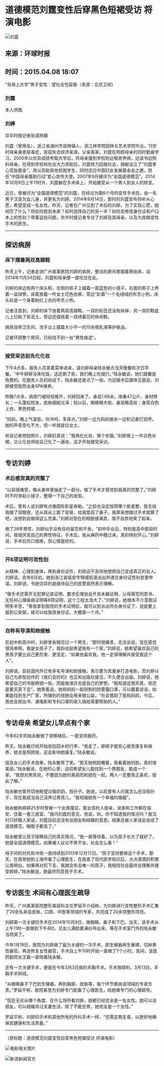 # 道德模范刘霆变性后穿黑色短裙受访 将演电影

![刘霆](//n.sinaimg.cn/default/622af858/20181010/default_avatar.jpg)

## 来源：环球时报

## 时间：2015.04.08 18:07

“背母上大学”男子变性：望社会包容我（来源：北京卫视）

### 刘霆

本人供图

### 刘婷

京华时报记者张淑玲摄

刘霆（曾用名），浙江省湖州市双林镇人，浙江林学院园林与艺术学院毕业。13岁时母亲身患尿毒症，家庭失去经济来源，父亲离家。刘霆在照顾母亲的同时勤奋学习。2005年以优异成绩考取大学后，将母亲接到学校附近租房养病，边读书边照料母亲。在得到学校和社会大力资助后，刘霆努力回报社会，捐献设立了“刘霆孝心奖励基金”，用以资助其他贫困学生，同时还应中国妇女发展基金会之邀，担任“中国母亲援助行动”爱心宣传大使。2007年9月被评为“全国道德模范”。2014年10月9日上午11时许，刘霆躺在手术床上，开始接受从一个男人到女人的转变。

近日，曾被评为“全国道德模范”的刘霆，在经过为期6个月的变性手术后，由一名男子汉变为女儿身，并更名为刘婷。2014年8月14日，那时的刘霆宣布将听从心愿，希望变成一名女性。昨天，记者在广州见到了术后的刘婷。为了实现心愿，她经历了什么？将如何规划未来？如何选择自己的另一半？如何去修改身份证和户口本上的性别？带着这些问题，京华时报记者专访了刘婷及其母亲，以及为其做变性手术的医生。

---

## 探访病房

### 床下摆着两双高跟鞋

昨天上午，记者走进广州美莱医院刘婷的病房。整洁的房间里摆着两张床，自2014年11月24日起，刘霆和母亲便一直吃住在此。

刘婷的床边有两个床头柜，左侧的柜子上摆着一面蓝色的小镜子，右面的柜子上养着一盆绿萝。床尾放着一件女士花色衣裤，旁边“趴着”一个毛绒绒的布艺小狗，床头处是一个身着粉红上衣的布艺小熊。

记者注意到，刘婷的床下放着两双高跟鞋，一双的标签还没有拆掉，另一双的鞋底儿上已粘了些泥土。旁边还摆放着一双绣着花的休闲鞋。

病房自带卫生间，洗手台上摆着大小不一的10余瓶乳液等护肤品。

记者环顾整个房间，已经找不到一丝“男性痕迹”。

---

### 接受采访前先化化妆

下午4点多，服务人员拿着菜单进来，请刘婷母亲陆永敏点当天晚餐和次日早餐。“中午婷婷没来吃饭，这还剩了些，我们晚上吃就行。”陆永敏说，她们就餐是免费的。在服务人员的劝说下，陆永敏还是点了一些。为迎接术后媒体见面会，刘婷接受医院全身SPA保养。

昨晚7点多，病房门被轻轻推开，刘婷回来了。身高1.68米，体重47公斤，身材修长；一头蓬松短发，皮肤细腻光泽；较以前，眼睛略大些、鼻梁略高些；身穿白色上衣、黑色短裙……

“妈妈，晚上气温低，你冷吗，多穿点。”刘婷一边为妈妈接水一边和记者打招呼。她的声音变化不大，但一听就是位女士。

听说记者想拍照片，刘婷赶紧说：“我再化化妆，换个衣服。”刘婷换上一件白色长裙，又让化妆师给自己化了一遍妆，这才开始接受采访。

---

## 专访刘婷

### 术后感觉真的完整了

“以前很难受，像从身体里抽走了一部分。做了手术才感觉到我真的完整了。”刘婷时不时举起小镜子，整理一下自己的发型。

术后，曾有人说刘婷有点像国际影星泰勒。“之前也没定按照哪个影星整，医生给我做了双眼皮，还从耳朵上取了软骨，给我垫高了鼻子。我原来想做过手术就算了吧，没想到会做得这么完美。”刘婷对现在的相貌很满意，情不自禁地笑了起来。

做了28年男性，刘婷似乎没有任何留恋和不舍。“初中毕业后，特别是高中那段时间，我很厌恶自己的男性特征。手术后，我从麻药中醒过来，真的特别开心。”刘婷说，手术后伤口很疼，但心情是好的。

---

### 开8项证明可改性别

从精神、心理到身体，再到身份证件，刘婷迫不及待地想把自己变成真正的女人。刘婷说，去年8月初，她到浙江省临安市锦城街道派出所递交身份证性别变更申请。刘婷说，令她诧异的是接待自己的民警竟然表示理解。

“做手术还需开无犯罪记录证明、要求伦理协会开具未婚证明、父母需签同意书、无任何心理疾病证明等8项证明，这个工程太浩大了。”刘婷说，她根本不介意跑证明多辛苦，“等我拿到医院的手术证明后，就可以到派出所办身份证了，说是要上报到公安部，就可以给我改身份证，大概需一个月。”

---

### 自称有导演和她接触

在初中和高中时，刘婷曾各暗恋过一个男生，“那时很痛苦，无法诉说。现在感觉很简单啊，我是女孩子了。我妈也挺希望我有一个家。”刘婷说，她希望喜欢自己的男孩子要比自己更厉害、更坚定，“如果他喜欢我，他一定得理解并接受我这个人”。

刘婷说，目前国内外已有多名导演和她接触，表示要为其量身打造电影，而刘婷以自己为原型创作的《我们会好的》也正和出版社接洽，不久便会出版。刘婷说，她希望自己的书能畅销一些，而能做演员也是自己的梦想，“我知道这很天真，但还是要天真下去”。她笑着说，她和妈妈一起研制的防雾霾口罩，可以戴着说话，如果能找到生产厂家，所赚到的钱她会用来做公益，“社会救助了我和妈妈，今后，我也会把出书、演电影和专利口罩的收入捐给需要帮助的人。”

---

## 专访母亲 希望女儿早点有个家

今年62岁的陆永敏做了肾移植后，一直坚持服药。

昨天，陆永敏已经开始收拾回乡的行李，“我走了，婷婷才能安心接受康复和保养，她总是照顾我，这会影响她康复。”陆永敏说。

提及女儿的手术效果，陆永敏笑了笑。“那天她侧脸睡着，我看着她的脸，真的很美丽。”陆永敏说，在她的心里，迫切希望女儿能找到一个男朋友，能成一个家，“我想对男孩说，不要因为她的美丽而和她在一起，两人一定要真正喜欢，彼此了解。”

陆永敏也曾热切地盼望过做奶奶、抱孙子。她说，以前曾有人问我怎么还没抱孙子，现在我就当自己没养过男孩儿，“我祝福她有一个幸福的婚姻”。

陆永敏称婷婷25岁时曾被一个女孩撞见，那女孩托人提亲，说家和工作都在临安，住着一套三居室，“我问刘霆的意见，他说，妈，你不知道我的情况吗？我当时只好跟人家说，刘霆目前还没有谈朋友和结婚的意思。结果还被人家误会说成了道德模范，眼眶子都高了。”

陆永敏曾让孩子隐瞒自己的真实情况，“我一直等待着，以为孩子长大了就好了，她是全国道德模范，如果被人议论不男不女，社会怎么看！”

母子间的对抗和冲突一直持续到2013年12月12日。“孩子坚持要做这个手术，那天，在我带她到上海市看了心理医生，在我查了现代医学知识后，点点滴滴的积累让我明白，如果再对抗下去，我就会失去唯一的孩子，我相信社会最终会理解并接受婷婷。”陆永敏说，她最终同意孩子手术。

---

## 专访医生 术间有心理医生疏导

昨天，广州美莱医院整形美容科主任罗延平介绍称，为刘婷进行变性整形手术汇集了20余名来自皮肤、口腔、中医等领域的专家，共完成了20余项整形项目。

刘婷第一次关键的手术在2014年10月9日，做眼睛、鼻子和下巴。当天，该手术从上午11时一直做到下午4时。见女儿满脸裹满纱布出来，等在手术室门外的陆永敏当场哭了。

今年1月19日，医院为刘婷做了最为关键的一次手术，即生殖器再生重建，切掉男性器官，再造修复女性器官，手术自上午10时开始一直做了7个小时。其间，该医院副院长王磊一直陪着陆永敏。

还有一次关键手术，便是在今年3月3日做的丰胸手术。手术很顺利，3月13日，丰胸手术拆线。

“从眼睛鼻子下巴到生殖器，再到胸部、皮肤等，每个环节都由该领域的专家负责。”罗延平称，医院甚至为刘婷专门配备了心理医生，给她做专门的心理疏导。

“现在无论从哪个角度、在什么场所看刘婷，她都已经完全是一名女性。她可以谈朋友，可以结婚并过夫妻生活，除了不能生育，她完全是一个女性。”

罗延平称，刘婷的手术和其他所有的外科手术一样，“还需定期复查，以更好地确保其健康和生活质量。”

---

（原标题：道德模范刘霆变性后穿黑色短裙受访 将演电影）

![电影相关图片](//n.sinaimg.cn/default/2fb77759/20151125/320X320.png)

![新浪新闻官方](https://n.sinaimg.cn/default/80905340/20200331/sinalogo.png)